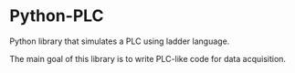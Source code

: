 # Python-PLC
Python library that simulates a PLC using ladder language.

The main goal of this library is to write PLC-like code for data acquisition.
